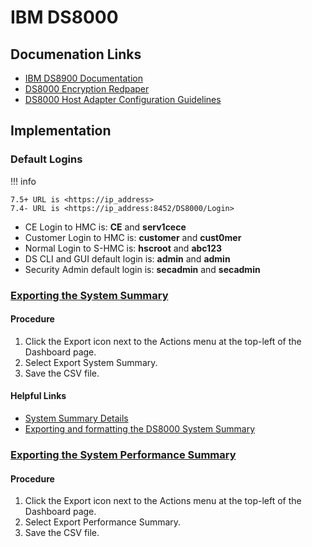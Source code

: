 # IBM DS8000
## Documenation Links
- [IBM DS8900 Documentation](https://www.ibm.com/docs/en/ds8900)
- [DS8000 Encryption Redpaper](https://www.redbooks.ibm.com/redpapers/pdfs/redp4500.pdf)
- [DS8000 Host Adapter Configuration Guidelines](assets/files/DS8000-Host-Adapter-Configuration-Guidelines-2023Mar14.pdf)
## Implementation
### Default Logins
!!! info

    7.5+ URL is <https://ip_address>  
    7.4- URL is <https://ip_address:8452/DS8000/Login>

- CE Login to HMC is: **CE** and **serv1cece**
- Customer Login to HMC is: **customer** and **cust0mer**
- Normal Login to S-HMC is: **hscroot** and **abc123**
- DS CLI and GUI default login is: **admin** and **admin**
- Security Admin default login is: **secadmin** and **secadmin**

### [Exporting the System Summary](https://www.ibm.com/docs/en/ds8900/9.3.3?topic=monitoring-exporting-system-summary)
#### Procedure
1. Click the Export icon next to the Actions menu at the top-left of the Dashboard page.
1. Select Export System Summary.
1. Save the CSV file.

#### Helpful Links
- [System Summary Details](https://www.ibm.com/docs/en/ds8900/9.3.3?topic=summary-system-details)
- [Exporting and formatting the DS8000 System Summary](https://www.ibm.com/support/pages/exporting-and-formatting-ds8000-logical-configuration)

### [Exporting the System Performance Summary](https://www.ibm.com/docs/en/ds8900/9.3.3?topic=monitoring-exporting-system-performance-summary)
#### Procedure
1. Click the Export icon next to the Actions menu at the top-left of the Dashboard page.
1. Select Export Performance Summary.
1. Save the CSV file.


